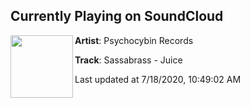 ## Currently Playing on SoundCloud

[<img align="left" width="100" src="https://i1.sndcdn.com/artworks-WZJm2mxt5HM9aXSq-Vyn6vQ-t50x50.jpg">](https://soundcloud.com/psychocybinrecords/sassabrassjuice)

**Artist**: Psychocybin Records 

**Track**: Sassabrass - Juice

Last updated at 7/18/2020, 10:49:02 AM

